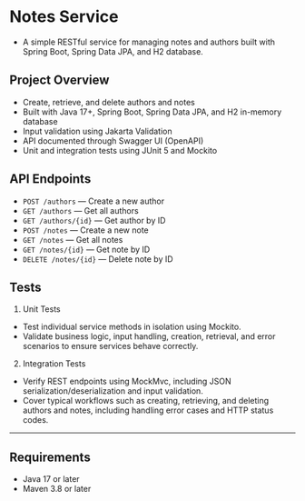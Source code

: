# Notes Service
- A simple RESTful service for managing notes and authors built with Spring Boot, Spring Data JPA, and H2 database.
## Project Overview
- Create, retrieve, and delete authors and notes
- Built with Java 17+, Spring Boot, Spring Data JPA, and H2 in-memory database
- Input validation using Jakarta Validation
- API documented through Swagger UI (OpenAPI)
- Unit and integration tests using JUnit 5 and Mockito
## API Endpoints
- `POST /authors` — Create a new author
- `GET /authors` — Get all authors
- `GET /authors/{id}` — Get author by ID
- `POST /notes` — Create a new note
- `GET /notes` — Get all notes
- `GET /notes/{id}` — Get note by ID
- `DELETE /notes/{id}` — Delete note by ID
## Tests
1. Unit Tests
- Test individual service methods in isolation using Mockito.
- Validate business logic, input handling, creation, retrieval, and error scenarios to ensure services behave correctly.

2. Integration Tests
- Verify REST endpoints using MockMvc, including JSON serialization/deserialization and input validation.
- Cover typical workflows such as creating, retrieving, and deleting authors and notes, including handling error cases and HTTP status codes.
---
## Requirements
- Java 17 or later
- Maven 3.8 or later
